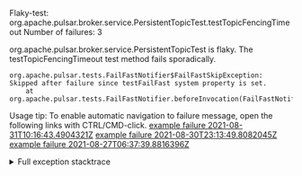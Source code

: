         
Flaky-test: org.apache.pulsar.broker.service.PersistentTopicTest.testTopicFencingTimeout
Number of failures: 3

org.apache.pulsar.broker.service.PersistentTopicTest is flaky. The testTopicFencingTimeout test method fails sporadically.

```
org.apache.pulsar.tests.FailFastNotifier$FailFastSkipException: Skipped after failure since testFailFast system property is set.
	at org.apache.pulsar.tests.FailFastNotifier.beforeInvocation(FailFastNotifier.java:88)

```

Usage tip: To enable automatic navigation to failure message, open the following links with CTRL/CMD-click.
[example failure 2021-08-31T10:16:43.4904321Z](https://github.com/apache/pulsar/runs/3471501156?check_suite_focus=true#step:10:2375)
[example failure 2021-08-30T23:13:49.8082045Z](https://github.com/apache/pulsar/runs/3467152431?check_suite_focus=true#step:9:1687)
[example failure 2021-08-27T06:37:39.8816396Z](https://github.com/apache/pulsar/runs/3440411059?check_suite_focus=true#step:9:3609)


<details>
<summary>Full exception stacktrace</summary>
<code><pre>
org.apache.pulsar.tests.FailFastNotifier$FailFastSkipException: Skipped after failure since testFailFast system property is set.
	at org.apache.pulsar.tests.FailFastNotifier.beforeInvocation(FailFastNotifier.java:88)

</pre></code>
</details>

